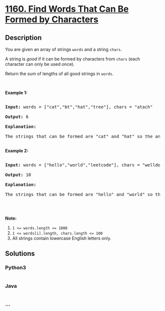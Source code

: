 # [1160. Find Words That Can Be Formed by Characters](https://leetcode.com/problems/find-words-that-can-be-formed-by-characters)



## Description

<p>You are given an array of strings&nbsp;<code>words</code>&nbsp;and a string&nbsp;<code>chars</code>.</p>



<p>A string is <em>good</em>&nbsp;if&nbsp;it can be formed by&nbsp;characters from <code>chars</code>&nbsp;(each character&nbsp;can only be used once).</p>



<p>Return the sum of lengths of all good strings in <code>words</code>.</p>



<p>&nbsp;</p>



<p><strong>Example 1:</strong></p>



<pre>

<strong>Input: </strong>words = <span id="example-input-1-1">[&quot;cat&quot;,&quot;bt&quot;,&quot;hat&quot;,&quot;tree&quot;]</span>, chars = <span id="example-input-1-2">&quot;atach&quot;</span>

<strong>Output: </strong><span id="example-output-1">6</span>

<strong>Explanation: </strong>

The strings that can be formed are &quot;cat&quot; and &quot;hat&quot; so the answer is 3 + 3 = 6.

</pre>



<p><strong>Example 2:</strong></p>



<pre>

<strong>Input: </strong>words = <span id="example-input-2-1">[&quot;hello&quot;,&quot;world&quot;,&quot;leetcode&quot;]</span>, chars = <span id="example-input-2-2">&quot;welldonehoneyr&quot;</span>

<strong>Output: </strong><span id="example-output-2">10</span>

<strong>Explanation: </strong>

The strings that can be formed are &quot;hello&quot; and &quot;world&quot; so the answer is 5 + 5 = 10.

</pre>



<p>&nbsp;</p>



<p><span><strong>Note:</strong></span></p>



<ol>
	<li><code>1 &lt;= words.length &lt;= 1000</code></li>
	<li><code>1 &lt;= words[i].length, chars.length&nbsp;&lt;= 100</code></li>
	<li>All strings contain lowercase English letters only.</li>
</ol>

## Solutions

<!-- tabs:start -->

### **Python3**

```python

```

### **Java**

```java

```

### **...**

```

```

<!-- tabs:end -->
